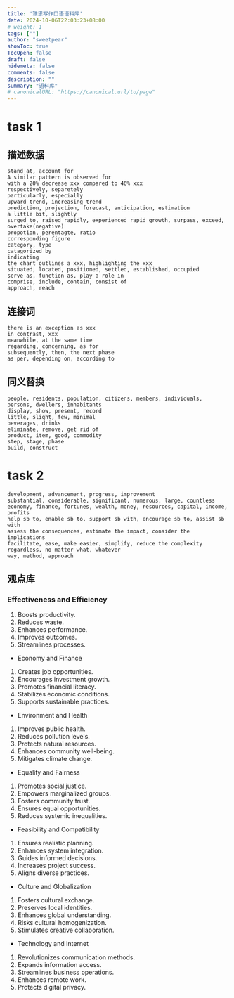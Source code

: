 ```yaml
---
title: '雅思写作口语语料库'
date: 2024-10-06T22:03:23+08:00
# weight: 1
tags: [""]
author: "sweetpear"
showToc: true
TocOpen: false
draft: false
hidemeta: false
comments: false
description: ""
summary: "语料库"
# canonicalURL: "https://canonical.url/to/page"
---
```


# task 1
## 描述数据
```
stand at, account for
A similar pattern is observed for
with a 20% decrease xxx compared to 46% xxx
respectively, separetely
particularly, especially
upward trend, increasing trend
prediction, projection, forecast, anticipation, estimation
a little bit, slightly
surged to, raised rapidly, experienced rapid growth, surpass, exceed, overtake(negative)
propotion, perentagte, ratio
corresponding figure
category, type
catagorized by
indicating
the chart outlines a xxx, highlighting the xxx
situated, located, positioned, settled, established, occupied
serve as, function as, play a role in
comprise, include, contain, consist of
approach, reach
```
## 连接词
```
there is an exception as xxx
in contrast, xxx
meanwhile, at the same time
regarding, concerning, as for
subsequently, then, the next phase
as per, depending on, according to
```
## 同义替换
```
people, residents, population, citizens, members, individuals, persons, dwellers, inhabitants
display, show, present, record
little, slight, few, minimal
beverages, drinks
eliminate, remove, get rid of
product, item, good, commodity
step, stage, phase
build, construct
```


# task 2
```
development, advancement, progress, improvement
substantial, considerable, significant, numerous, large, countless
economy, finance, fortunes, wealth, money, resources, capital, income, profits
help sb to, enable sb to, support sb with, encourage sb to, assist sb with
assess the consequences, estimate the impact, consider the implications
facilitate, ease, make easier, simplify, reduce the complexity
regardless, no matter what, whatever
way, method, approach
```

## 观点库
### Effectiveness and Efficiency
1. Boosts productivity.
2. Reduces waste.
3. Enhances performance.
4. Improves outcomes.
5. Streamlines processes.
* Economy and Finance
1. Creates job opportunities.
2. Encourages investment growth.
3. Promotes financial literacy.
4. Stabilizes economic conditions.
5. Supports sustainable practices.
* Environment and Health
1. Improves public health.
2. Reduces pollution levels.
3. Protects natural resources.
4. Enhances community well-being.
5. Mitigates climate change.
* Equality and Fairness
1. Promotes social justice.
2. Empowers marginalized groups.
3. Fosters community trust.
4. Ensures equal opportunities.
5. Reduces systemic inequalities.
* Feasibility and Compatibility
1. Ensures realistic planning.
2. Enhances system integration.
3. Guides informed decisions.
4. Increases project success.
5. Aligns diverse practices.
* Culture and Globalization
1. Fosters cultural exchange.
2. Preserves local identities.
3. Enhances global understanding.
4. Risks cultural homogenization.
5. Stimulates creative collaboration.
* Technology and Internet
1. Revolutionizes communication methods.
2. Expands information access.
3. Streamlines business operations.
4. Enhances remote work.
5. Protects digital privacy.